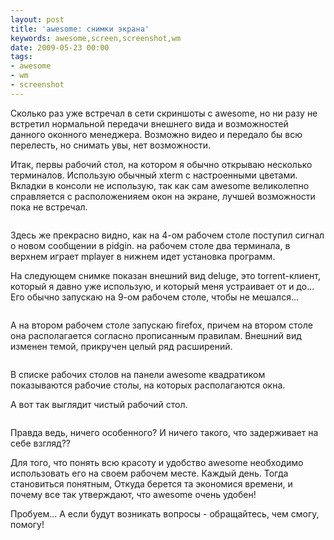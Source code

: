 ```yaml
---
layout: post
title: 'awesome: снимки экрана'
keywords: awesome,screen,screenshot,wm
date: 2009-05-23 00:00
tags:
- awesome
- wm
- screenshot
---
```

Сколько раз уже встречал в сети скриншоты с awesome, но ни разу не встретил нормальной передачи внешнего вида и возможностей данного оконного менеджера. Возможно видео и передало бы всю перелесть, но снимать увы, нет возможности.

Итак, первы рабочий стол, на котором я обычно открываю несколько терминалов. Использую обычный xterm с настроенными цветами. Вкладки в консоли не использую, так как сам awesome великолепно справляется с расположенияем окон на экране, лучшей возможности пока не встречал.

<a href="http://static.juev.ru/2009/05/200905162301391280x1024.png"><img src="http://static.juev.ru/2009/05/200905162301391280x1024.th.png" border="0" alt="" /></a>

Здесь же прекрасно видно, как на 4-ом рабочем столе поступил сигнал о новом сообщении в pidgin. на рабочем столе два терминала, в верхнем играет mplayer в нижнем идет установка программ.

На следующем снимке показан внешний вид deluge, это torrent-клиент, который я давно уже использую, и который меня устраивает от и до... Его обычно запускаю на 9-ом рабочем столе, чтобы не мешался...

<a href="http://static.juev.ru/2009/05/200905180714451280x1024.png"><img src="http://static.juev.ru/2009/05/200905180714451280x1024.th.png" border="0" alt="" /></a>

А на втором рабочем столе запускаю firefox, причем на втором столе она располагается согласно прописанным правилам. Внешний вид изменен темой, прикручен целый ряд расширений.

<a href="http://static.juev.ru/2009/05/200905172102371280x1024.png"><img src="http://static.juev.ru/2009/05/200905172102371280x1024.th.png" border="0" alt="" /></a>

В списке рабочих столов на панели awesome квадратиком показываются рабочие столы, на которых располагаются окна.

А вот так выглядит чистый рабочий стол.

<a href="http://static.juev.ru/2009/05/200905231701401280x1024.png"><img src="http://static.juev.ru/2009/05/200905231701401280x1024.th.png" border="0" alt="" /></a>

Правда ведь, ничего особенного? И ничего такого, что задерживает на себе взгляд??

Для того, что понять всю красоту и удобство awesome необходимо использовать его на своем рабочем месте. Каждый день. Тогда становиться понятным, Откуда берется та экономися времени, и почему все так утверждают, что awesome очень удобен!

Пробуем... А если будут возникать вопросы - обращайтесь, чем смогу, помогу!
